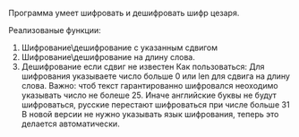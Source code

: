 Программа умеет шифровать и дешифровать шифр цезаря. 

Реализованые функции:
  1. Шифрование\дешифрование с указанным сдвигом
  2. Шифрование\дешифрование на длину слова.
  3. Дешифрование если сдвиг не известен
Как пользоваться:
  Для шифрования указываете число больше 0 или len для сдвига на длину слова.
  Важно: чтоб текст гарантированно шифровался неоходимо указывать число не болеше 25. 
  Иначе английские буквы не будут шифроваться, русские перестают шифроваться при числе больше 31
В новой версии не нужно указывать язык шифрования, теперь это делается автоматически.
